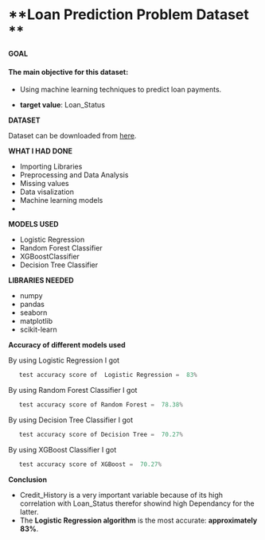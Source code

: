 # **Loan Prediction Problem Dataset **


**GOAL**

#### The main objective for this dataset:

- Using machine learning techniques to predict loan payments.

- **target value**: Loan_Status

**DATASET**

Dataset can be downloaded from [here](https://www.kaggle.com/altruistdelhite04/loan-prediction-problem-dataset).



**WHAT I HAD DONE**

- Importing Libraries
- Preprocessing and Data Analysis 
- Missing values
- Data visalization
- Machine learning models
- 


**MODELS USED**

-  Logistic Regression
-  Random Forest Classifier
-  XGBoostClassifier
-  Decision Tree Classifier



**LIBRARIES NEEDED**

- numpy
- pandas
- seaborn
- matplotlib
- scikit-learn

**Accuracy of different models used**

By using Logistic Regression I got 
 ```python
    test accuracy score of  Logistic Regression =  83%
 ``` 

By using Random Forest Classifier I got 
 ```python
    test accuracy score of Random Forest =  78.38%
 ``` 
 
 By using Decision Tree Classifier I got 
 ```python
    test accuracy score of Decision Tree =  70.27%
 ``` 
 
 By using XGBoost Classifier I got 
 ```python
    test accuracy score of XGBoost =  70.27%
 ``` 
 
 
 **Conclusion**
 
- Credit_History is a very important variable because of its high correlation with Loan_Status therefor showind high Dependancy for the latter.
- The **Logistic Regression algorithm** is the most accurate: **approximately 83%**.